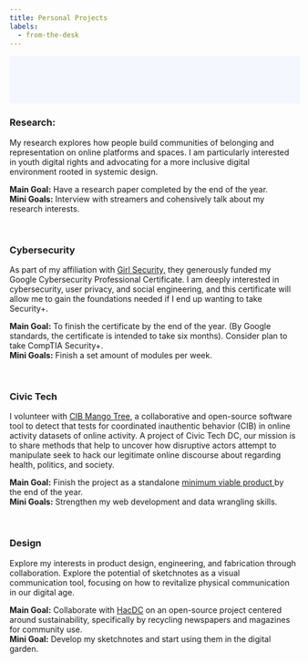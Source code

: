 ```yaml
---
title: Personal Projects
labels: 
  - from-the-desk
---
```


<p style="padding: 2em 2em; background: #f5f7ff; border-radius: 4px; color: #000; width: 90%; line-height: 2;">
<br>

<h3>Research:</h3>

<p>
My research explores how people build communities of belonging and representation on online platforms and spaces. I am particularly interested in youth digital rights and advocating for a more inclusive digital environment rooted in systemic design.<br>

<b>Main Goal:</b> Have a research paper completed by the end of the year. 
<br>
<b>Mini Goals:</b> Interview with streamers and cohensively talk about my research interests.
</p>
<br>
<h3>Cybersecurity</h3>

<p>As part of my affiliation with <a href="https://girlsecurity.org/">Girl Security,</a> they generously funded my Google Cybersecurity Professional Certificate. I am deeply interested in cybersecurity, user privacy, and social engineering, and this certificate will allow me to gain the foundations needed if I end up wanting to take Security+. </p>

<b>Main Goal:</b> To finish the certificate by the end of the year. (By Google standards, the certificate is intended to take six months). Consider plan to take CompTIA Security+.
<br>
<b>Mini Goals:</b> Finish a set amount of modules per week. 
</p>
<br>

<h3>Civic Tech </h3>

<p>I volunteer with <a href="https://cib-mango-tree.github.io/CIB-Mango-Tree-Website/">CIB Mango Tree</a>, a collaborative and open-source software tool to detect that tests for coordinated inauthentic behavior (CIB) in online activity datasets of online activity. A project of Civic Tech DC, our mission is to share methods that help to uncover how disruptive actors attempt to manipulate seek to hack our legitimate online discourse about regarding health, politics, and society.<br>

<b>Main Goal:</b> Finish the project as a standalone <a href="https://www.productplan.com/glossary/minimum-viable-product/"> minimum viable product </a> by the end of the year.
<br>
<b>Mini Goals:</b> Strengthen my web development and data wrangling skills. 
</p>
<br>

<h3>Design</h3>

<p>
Explore my interests in product design, engineering, and fabrication through collaboration. Explore the potential of sketchnotes as a visual communication tool, focusing on how to revitalize physical communication in our digital age.<br>

<b>Main Goal:</b> Collaborate with <a href="https://www.hacdc.org/">HacDC</a> on an open-source project centered around sustainability, specifically by recycling newspapers and magazines for community use.
<br>
<b>Mini Goal:</b> Develop my sketchnotes and start using them in the digital garden.

</p>